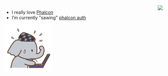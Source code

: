 <img align="right" src="https://github-readme-stats.vercel.app/api?username=sinbadxiii&theme=default&show_icons=true&count_private=true" />

<p align="left">

- I really love [Phalcon](https://github.com/phalcon/cphalcon)
- I’m currently "sawing" [phalcon auth](https://github.com/sinbadxiii/phalcon-auth)

</p>

<img align="left" src="https://raw.githubusercontent.com/sinbadxiii/sinbadxiii/master/angry.gif" width="150px" />
